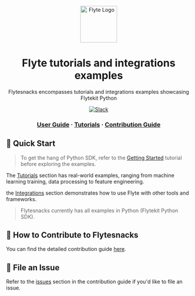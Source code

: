 <html>
    <p align="center">
        <img src="https://raw.githubusercontent.com/flyteorg/static-resources/main/common/flyte_circle_gradient_1_4x4.png" alt="Flyte Logo" width="100">
    </p>
    <h1 align="center">
        Flyte tutorials and integrations examples
    </h1>
    <p align="center">
        Flytesnacks encompasses tutorials and integrations examples showcasing Flytekit Python
    </p>
    <p align="center">
        <a href="https://slack.flyte.org">
            <img src="https://img.shields.io/badge/slack-join_chat-white.svg?logo=slack&style=social" alt="Slack" />
        </a>
    </p>
    <h3 align="center">
        <a href="https://docs.flyte.org/projects/cookbook/en/latest/index.html">User Guide</a>
        <span> · </span>
        <a href="https://docs.flyte.org/projects/cookbook/en/latest/tutorials.html">Tutorials</a>
        <span> · </span>
        <a href="https://docs.flyte.org/projects/cookbook/en/latest/contribute.html">Contribution Guide</a>
    </h3>
</html>

<html>
    <h2 id="quick-start">
        🚀 Quick Start
    </h2>
</html>

> To get the hang of Python SDK, refer to the [Getting Started](https://docs.flyte.org/en/latest/getting_started.html) tutorial before exploring the examples.

The [Tutorials](https://docs.flyte.org/en/latest/flytesnacks/tutorials/index.html) section has real-world examples, ranging from machine learning training, data processing to feature engineering.

the [Integrations](https://docs.flyte.org/en/latest/flytesnacks/integrations/index.html) section demonstrates how to use Flyte with other tools and frameworks.

> Flytesnacks currently has all examples in Python (Flytekit Python SDK).

<html>
    <h2 id="contribution-guide">
        📖 How to Contribute to Flytesnacks
    </h2>
</html>

You can find the detailed contribution guide [here](https://docs.flyte.org/en/latest/community/contribute_docs.html#contributing-tutorials-and-integrations-examples).

<html>
    <h2 id="file-an-issue">
        🐞 File an Issue
    </h2>
</html>

Refer to the [issues](https://docs.flyte.org/en/latest/community/contribute.html#file-an-issue) section in the contribution guide if you'd like to file an issue.
